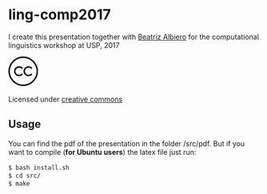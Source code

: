 # ling-comp2017
I create this presentation together with [Beatriz Albiero](https://github.com/beatrizalbiero) for the computational linguistics workshop at USP, 2017

![alt text](images/cc-logo.png "CC")


Licensed under [creative commons](https://github.com/LIAMF-USP/TikzTemplates/blob/master/NeuralNetworks/LICENSE)

## Usage

You can find the pdf of the presentation in the folder /src/pdf. But if you want to compile (**for Ubuntu users**) the latex file just run:

```
$ bash install.sh 
$ cd src/
$ make
```

